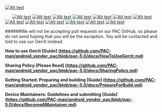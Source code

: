 [![Alt text](http://wiki.pac-rom.com/images/3/39/Pac.png)](http://www.pac-rom.com)

&nbsp;&nbsp;&nbsp;&nbsp;&nbsp;
[![Alt text](http://wiki.pac-rom.com/images/2/24/Jenkins.png "Jenkins Builds ")](http://www.pvyparts.com/php-tester/jenkinsBuilds.php)
[![Alt text](http://wiki.pac-rom.com/images/c/c9/Logo.png "Jenkins ")](https://jenkins.pac-rom.com)
[![Alt text](http://wiki.pac-rom.com/images/a/aa/Stats.png "Stats ")](http://pac-rom.com/#Stats)
[![Alt text](http://wiki.pac-rom.com/images/3/3e/Gerrit.png "Gerrit ")](http://review.pac-rom.com)
[![Alt text](http://wiki.pac-rom.com/images/9/9e/Forum.png "Forum ")](http://forum.pac-rom.com)
[![Alt text](http://wiki.pac-rom.com/images/2/28/Google+.png "Google+ ")](https://plus.google.com/+Pac-rom)
[![Alt text](http://wiki.pac-rom.com/images/1/1b/Google+c.png "Google+ Community")](https://plus.google.com/communities/103029729817409918322)
[![Alt text](http://wiki.pac-rom.com/images/f/f7/Twitter.png "Twitter ")](https://twitter.com/PACROMS)
[![Alt text](http://wiki.pac-rom.com/images/5/55/Facebook.png "Facebook ")](https://www.facebook.com/PACmanROMS)
[![Alt text](http://wiki.pac-rom.com/images/f/f1/Download.png "Downloads ")](https://s.basketbuild.com/devs/pacman)
[![Alt text](http://wiki.pac-rom.com/images/d/d3/Crowdin.png "Crowdin ")](https://crowdin.com/project/pac-rom)
[![Alt text](http://wiki.pac-rom.com/images/1/10/Jira.png "JIRA Issue Tracker")](http://jira.pac-rom.com)
[![Alt text](http://wiki.pac-rom.com/images/b/bc/Wiki.png "WiKi ")](http://wiki.pac-rom.com)

######We will not be accepting pull requests on our PAC GitHub, so please do not send hoping that you will be the exception. You will be contacted and told to use our Gerrit instead.

**How to use Gerrit [Guide] (https://github.com/PAC-man/android_vendor_pac/blob/pac-5.0/docs/HowToUseGerrit.md)**

**Sharing Policy [Please Read] (https://github.com/PAC-man/android_vendor_pac/blob/pac-5.0/docs/SharingPolicy.md)**

**Getting Started: Preparing and building [Guide] (https://github.com/PAC-man/android_vendor_pac/blob/pac-5.0/docs/PrepareForBuild.md)**

**Device Maintainers: Guidelines and submitting [Guide] (https://github.com/PAC-man/android_vendor_pac/blob/pac-5.0/docs/BecomeAMaintainer.md)**

